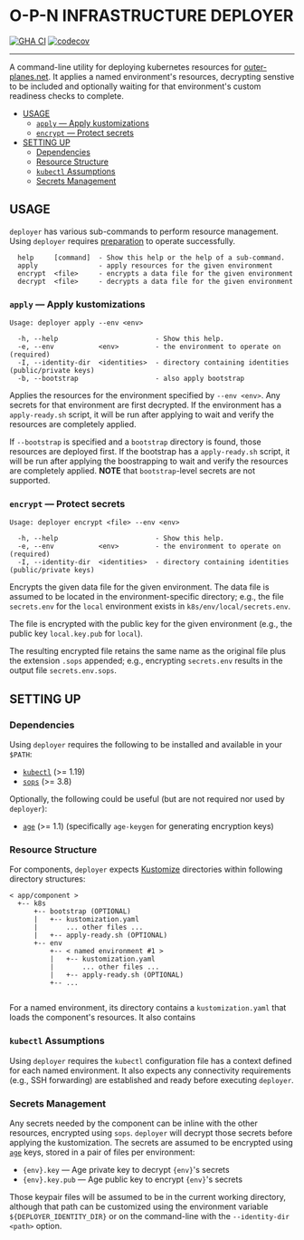 # O-P-N INFRASTRUCTURE DEPLOYER

[![GHA CI](https://github.com/o-p-n/deployer/actions/workflows/ci.yaml/badge.svg?branch=main)](https://github.com/o-p-n/deployer/actions/workflows/ci.yaml?query=branch%3Amain) [![codecov](https://codecov.io/gh/o-p-n/deployer/graph/badge.svg?token=PAI2ZvxpI0)](https://codecov.io/gh/o-p-n/deployer)

----

A command-line utility for deploying kubernetes resources for [outer-planes.net](https://outer-planes.net/).  It applies a named environment's resources, decrypting senstive to be included and optionally waiting for that environment's custom readiness checks to complete.

- [USAGE](#usage)
  - [`apply` — Apply kustomizations](#apply--apply-kustomizations)
  - [`encrypt` — Protect secrets](#encrypt--protect-secrets)
- [SETTING UP](#setting-up)
  - [Dependencies](#dependencies)
  - [Resource Structure](#resource-structure)
  - [`kubectl` Assumptions](#kubectl-assumptions)
  - [Secrets Management](#secrets-management)

## USAGE

`deployer` has various sub-commands to perform resource management.  Using `deployer` requires [preparation](#setting-up) to operate successfully.

```
  help     [command]  - Show this help or the help of a sub-command.
  apply               - apply resources for the given environment
  encrypt  <file>     - encrypts a data file for the given environment
  decrypt  <file>     - decrypts a data file for the given environment
```

### `apply` — Apply kustomizations

```
Usage: deployer apply --env <env>

  -h, --help                        - Show this help.
  -e, --env           <env>         - the environment to operate on                          (required)
  -I, --identity-dir  <identities>  - directory containing identities (public/private keys)
  -b, --bootstrap                   - also apply bootstrap
```
Applies the resources for the environment specified by `--env <env>`.  Any secrets for that environment are first decrypted.  If the environment has a `apply-ready.sh` script, it will be run after applying to wait and verify the resources are completely applied.

If `--bootstrap` is specified and a `bootstrap` directory is found, those resources are deployed first.  If the bootstrap has a `apply-ready.sh` script, it will be run after applying the boostrapping to wait and verify the resources are completely applied.  **NOTE** that `bootstrap`-level secrets are not supported.

### `encrypt` — Protect secrets

```
Usage: deployer encrypt <file> --env <env>

  -h, --help                        - Show this help.
  -e, --env           <env>         - the environment to operate on                          (required)
  -I, --identity-dir  <identities>  - directory containing identities (public/private keys)
```

Encrypts the given data file for the given environment.  The data file is assumed to be located in the environment-specific directory; e.g., the file `secrets.env` for the `local` environment exists in `k8s/env/local/secrets.env`.

The file is encrypted with the public key for the given environment (e.g., the public key `local.key.pub` for `local`).

The resulting encrypted file retains the same name as the original file plus the extension `.sops` appended; e.g., encrypting `secrets.env` results in the output file `secrets.env.sops`.

## SETTING UP

### Dependencies

Using `deployer` requires the following to be installed and available in your `$PATH`:
* [`kubectl`](https://kubectl.docs.kubernetes.io/) (>= 1.19)
* [`sops`](https://github.com/getsops/sops) (>= 3.8)

Optionally, the following could be useful (but are not required nor used by `deployer`):
* [`age`](https://age-encryption.org/) (>= 1.1) (specifically `age-keygen` for generating encryption keys)

### Resource Structure

For components, `deployer` expects [Kustomize](https://kustomize.io/) directories within following directory structures:

```
< app/component >
  +-- k8s
      +-- bootstrap (OPTIONAL) 
      |   +-- kustomization.yaml
      |       ... other files ...
      |   +-- apply-ready.sh (OPTIONAL)
      +-- env
          +-- < named environment #1 >
          |   +-- kustomization.yaml
          |       ... other files ...
          |   +-- apply-ready.sh (OPTIONAL)
          +-- ...
           
```

For a named environment, its directory contains a `kustomization.yaml` that loads the component's resources.  It also contains 

### `kubectl` Assumptions

Using `deployer` requires the `kubectl` configuration file has a context defined for each named environment.  It also expects any connectivity requirements (e.g., SSH forwarding) are established and ready before executing `deployer`.

### Secrets Management

Any secrets needed by the component can be inline with the other resources, encrypted using `sops`.  `deployer` will decrypt those secrets before applying the kustomization.  The secrets are assumed to be encrypted using [`age`](https://age-encryption.org/) keys, stored in a pair of files per environment:

* `{env}.key` — Age private key to decrypt `{env}`'s secrets
* `{env}.key.pub` — Age public key to encrypt `{env}`'s secrets

Those keypair files will be assumed to be in the current working directory, although that path can be customized using the environment variable `${DEPLOYER_IDENTITY_DIR}` or on the command-line with the `--identity-dir <path>` option.
